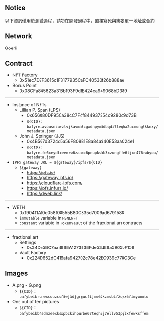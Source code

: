 Notice
---
以下資訊僅用於測試過程，請勿在開發過程中，直接寫死與綁定單一地址或合約


Network
---
Goerli


Contract
---
- NFT Factory
  - 0x51ec7D7F3615c1F8177935CaFC40530f26b888ae
- Bonus Point
  - 0x08CFa845623a318b193F9dfE424ca949068bD389
---
- Instance of NFTs
  - Lillian P. Span (LPS)
    - 0x656080DF95Ca38cC7F4f844937254c9280c9d73B
    - `${CID}`：`bafyreiavousnzuvzlvjkavma3cgxdnpym5dbqdi7leqha2ucmung5kknxy/metadata.json`
  - John J. Springer (JJS)
    - 0x4B567d3724d5a56F808B1E8a84a940E53aaC24e1
    - `${CID}`：`bafyreife6xeydtoeemrw6zaamc6pnupkshb3xzungffe6tjxr476swbyou/metadata.json`
- `IPFS gateway URL = ${gateway}/ipfs/${CID}`
  - `${gateway}`
    - https://ipfs.io/
    - https://gateway.ipfs.io/
    - https://cloudflare-ipfs.com/
    - https://ipfs.infura.io/
    - https://dweb.link/
---
- WETH
  - 0x190411Af0c058f08555B80C335d7009ad6791588
  - `immutable` variable in `HSNLNFT`
  - `constant` variable in `TokenVault` of the fractional.art contracts
---
- fractional.art
  - Settings
    - 0x34Da5BC7aa4888A1273838Fde53dE8a5965bF159
  - Vault Factory
    - 0x224D652dC416afa942702c78e42EC939c778C3Ce


Images
---
- A.png - G.png
  - `${CID}`：`bafybeibronwxcouzcsf5wj3djgrgucfijmw67kzmsbif2qzx6fimywnmtu`
- One out of ten pictures
  - `${CID}`：`bafybeibb4sdmzeexksxpbckihpurbe67teqhcj7ellv53pqlxfewksffem`
